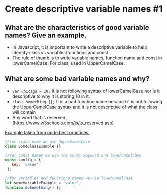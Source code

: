 # Create descriptive variable names #1

## What are the characteristics of good variable names? Give an example.

- In Javascript, it is important to write a descriptive variable to help identify class vs variables/functions and const.
- The rule of thumb is to write variable names, function name and const in lowerCamelCase. For class, used in UpperCamelCase.

## What are some bad variable names and why?

- `var Chicago = 10;` It is not following syntax of lowerCamelCase nor is it descriptive to why it is storing 10 in it.
- `class something {};` It is a bad function name because it is not following the UpperCamelCase syntax and it is not descriptive of what the class will contain
- Any word that is reserved. (https://www.w3schools.com/js/js_reserved.asp)

[Example taken from node best practices.](https://github.com/i0natan/nodebestpractices#-36-naming-conventions-for-variables-constants-functions-and-classes)

```js
//for class name we use UpperCamelCase
class SomeClassExample {}

//for const names we use the const keyword and lowerCamelCase
const config = {
   key: 'value'
 };

//for variables and functions names we use lowerCamelCase
let someVariableExample = 'value';
function doSomething() {}
```
